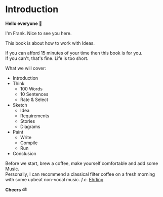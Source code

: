 # Introduction

**Hello everyone** 👋

I'm Frank. Nice to see you here.

This book is about how to work with Ideas.

If you can afford 15 minutes of your time then this book is for you.  
If you can't, that's fine. Life is too short.

What we will cover:

- Introduction
- Think
  - 100 Words
  - 10 Sentences
  - Rate & Select
- Sketch
  - Idea
  - Requirements
  - Stories
  - Diagrams
- Paint
  - Write
  - Compile
  - Run
- Conclusion

Before we start, brew a coffee, make yourself comfortable and add some Music.  
Personally, I can recommend a classical filter coffee on a fresh morning with some upbeat non-vocal music. _f.e._ [Ehrling](https://music.youtube.com/browse/MPADUCehltvwFEKIuSpJ0ktRxGpQ)

**Cheers ⛅**
